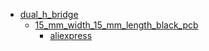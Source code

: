 * [dual_h_bridge](dual_h_bridge)
  * [15_mm_width_15_mm_length_black_pcb](dual_h_bridge/15_mm_width_15_mm_length_black_pcb)
    * [aliexpress](dual_h_bridge/15_mm_width_15_mm_length_black_pcb/aliexpress)
